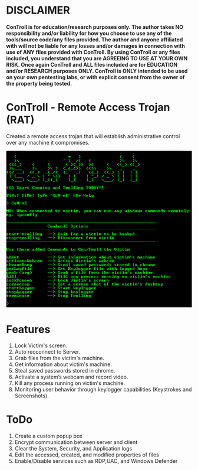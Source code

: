 # DISCLAIMER

#### ConTroll is for education/research purposes only. The author takes NO responsibility and/or liability for how you choose to use any of the tools/source code/any files provided. The author and anyone affiliated with will not be liable for any losses and/or damages in connection with use of ANY files provided with ConTroll. By using ConTroll or any files included, you understand that you are AGREEING TO USE AT YOUR OWN RISK. Once again ConTroll and ALL files included are for EDUCATION and/or RESEARCH purposes ONLY. ConTroll is ONLY intended to be used on your own pentesting labs, or with explicit consent from the owner of the property being tested.

# ConTroll - Remote Access Trojan (RAT)

Created a remote access trojan that will establish administrative control over any machine it compromises.

![alt text](img/1.PNG)

# Features

1. Lock Victim's screen.
2. Auto recconnect to Server.
3. Grab files from the victim's machine.
4. Get information about victim's machine.
5. Steal saved passwords stored in chrome.
6. Activate a system’s webcam and record video.
7. Kill any process running on victim's machine.
8. Monitoring user behavior through keylogger capabilities (Keystrokes and Screenshots).

# ToDo

1. Create a custom popup box
2. Encrypt communication between server and client
3. Clear the System, Security, and Application logs
4. Edit the accessed, created, and modified properties of files
5. Enable/Disable services such as RDP,UAC, and Windows Defender
